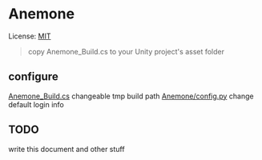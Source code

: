 # Anemone
License: [MIT](LICENSE)

> copy Anemone_Build.cs to your Unity project's asset folder

## configure
[Anemone_Build.cs](Anemone_Build.cs) changeable tmp build path
[Anemone/config.py](Anemone/config.py) change default login info

## TODO
write this document and other stuff
